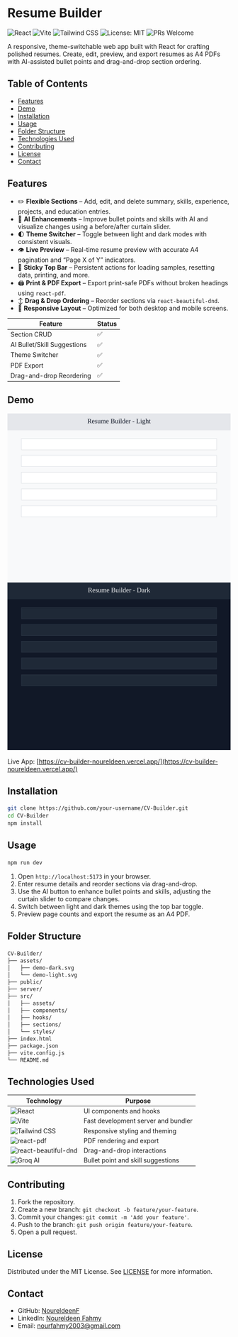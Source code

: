# Resume Builder

![React](https://img.shields.io/badge/React-20232A?logo=react&logoColor=61DAFB) ![Vite](https://img.shields.io/badge/Vite-646CFF?logo=vite&logoColor=white) ![Tailwind CSS](https://img.shields.io/badge/Tailwind_CSS-38B2AC?logo=tailwind-css&logoColor=white) ![License: MIT](https://img.shields.io/badge/License-MIT-yellow.svg) ![PRs Welcome](https://img.shields.io/badge/PRs-welcome-brightgreen.svg)

A responsive, theme-switchable web app built with React for crafting polished resumes. Create, edit, preview, and export resumes as A4 PDFs with AI-assisted bullet points and drag-and-drop section ordering.

## Table of Contents
- [Features](#features)
- [Demo](#demo)
- [Installation](#installation)
- [Usage](#usage)
- [Folder Structure](#folder-structure)
- [Technologies Used](#technologies-used)
- [Contributing](#contributing)
- [License](#license)
- [Contact](#contact)

## Features
- ✏️ **Flexible Sections** – Add, edit, and delete summary, skills, experience, projects, and education entries.
- 🤖 **AI Enhancements** – Improve bullet points and skills with AI and visualize changes using a before/after curtain slider.
- 🌓 **Theme Switcher** – Toggle between light and dark modes with consistent visuals.
- 👁️ **Live Preview** – Real-time resume preview with accurate A4 pagination and “Page X of Y” indicators.
- 📎 **Sticky Top Bar** – Persistent actions for loading samples, resetting data, printing, and more.
- 🖨️ **Print & PDF Export** – Export print-safe PDFs without broken headings using `react-pdf`.
- ↕️ **Drag & Drop Ordering** – Reorder sections via `react-beautiful-dnd`.
- 📱 **Responsive Layout** – Optimized for both desktop and mobile screens.

| Feature | Status |
| --- | --- |
| Section CRUD | ✅ |
| AI Bullet/Skill Suggestions | ✅ |
| Theme Switcher | ✅ |
| PDF Export | ✅ |
| Drag-and-drop Reordering | ✅ |

## Demo
![Light Mode](assets/demo-light.svg)
![Dark Mode](assets/demo-dark.svg)

Live App: [https://cv-builder-noureldeen.vercel.app/](https://cv-builder-noureldeen.vercel.app/)

## Installation
```bash
git clone https://github.com/your-username/CV-Builder.git
cd CV-Builder
npm install
```

## Usage
```bash
npm run dev
```
1. Open `http://localhost:5173` in your browser.
2. Enter resume details and reorder sections via drag-and-drop.
3. Use the AI button to enhance bullet points and skills, adjusting the curtain slider to compare changes.
4. Switch between light and dark themes using the top bar toggle.
5. Preview page counts and export the resume as an A4 PDF.

## Folder Structure
```text
CV-Builder/
├── assets/
│   ├── demo-dark.svg
│   └── demo-light.svg
├── public/
├── server/
├── src/
│   ├── assets/
│   ├── components/
│   ├── hooks/
│   ├── sections/
│   └── styles/
├── index.html
├── package.json
├── vite.config.js
└── README.md
```

## Technologies Used
| Technology | Purpose |
| --- | --- |
| ![React](https://img.shields.io/badge/React-20232A?logo=react&logoColor=61DAFB) | UI components and hooks |
| ![Vite](https://img.shields.io/badge/Vite-646CFF?logo=vite&logoColor=white) | Fast development server and bundler |
| ![Tailwind CSS](https://img.shields.io/badge/Tailwind_CSS-38B2AC?logo=tailwind-css&logoColor=white) | Responsive styling and theming |
| ![react-pdf](https://img.shields.io/badge/react--pdf-FF2D20?logo=adobeacrobatreader&logoColor=white) | PDF rendering and export |
| ![react-beautiful-dnd](https://img.shields.io/badge/react--beautiful--dnd-4DB33D?logo=react&logoColor=white) | Drag-and-drop interactions |
| ![Groq AI](https://img.shields.io/badge/Groq%20AI-333333?logo=openai&logoColor=white) | Bullet point and skill suggestions |

## Contributing
1. Fork the repository.
2. Create a new branch: `git checkout -b feature/your-feature`.
3. Commit your changes: `git commit -m 'Add your feature'`.
4. Push to the branch: `git push origin feature/your-feature`.
5. Open a pull request.

## License
Distributed under the MIT License. See [LICENSE](LICENSE) for more information.

## Contact
- GitHub: [NoureldeenF](https://github.com/nourfahmy2003)
- LinkedIn: [Noureldeen Fahmy](https://www.linkedin.com/in/nefahmy/)
- Email: [nourfahmy2003@gmail.com](mailto:nourfahmy2003@gmail.com)
